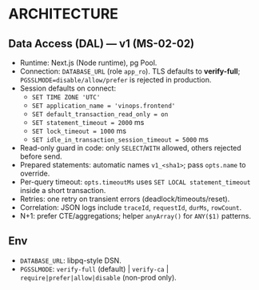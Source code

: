 # ARCHITECTURE

## Data Access (DAL) — v1 (MS-02-02)
- Runtime: Next.js (Node runtime), pg Pool.
- Connection: `DATABASE_URL` (role `app_ro`). TLS defaults to **verify-full**; `PGSSLMODE=disable/allow/prefer` is rejected in production.
- Session defaults on connect:
  - `SET TIME ZONE 'UTC'`
  - `SET application_name = 'vinops.frontend'`
  - `SET default_transaction_read_only = on`
  - `SET statement_timeout = 2000` ms
  - `SET lock_timeout = 1000` ms
  - `SET idle_in_transaction_session_timeout = 5000` ms
- Read-only guard in code: only `SELECT`/`WITH` allowed, others rejected before send.
- Prepared statements: automatic names `v1_<sha1>`; pass `opts.name` to override.
- Per-query timeout: `opts.timeoutMs` uses `SET LOCAL statement_timeout` inside a short transaction.
- Retries: one retry on transient errors (deadlock/timeouts/reset).
- Correlation: JSON logs include `traceId`, `requestId`, `durMs`, `rowCount`.
- N+1: prefer CTE/aggregations; helper `anyArray()` for `ANY($1)` patterns.

## Env
- `DATABASE_URL`: libpq-style DSN.
- `PGSSLMODE`: `verify-full` (default) | `verify-ca` | `require|prefer|allow|disable` (non-prod only).

